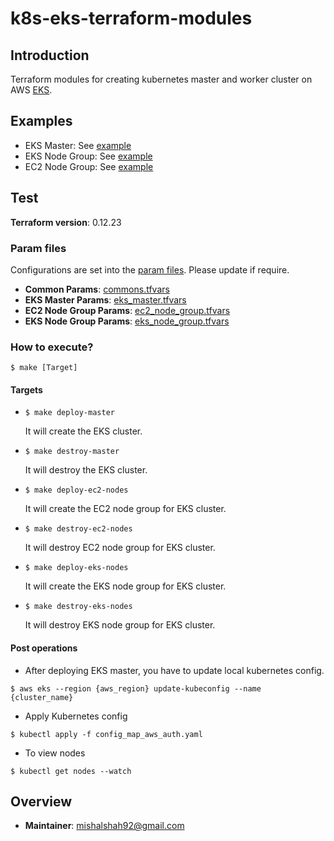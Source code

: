 # k8s-eks-terraform-modules

## Introduction

Terraform modules for creating kubernetes master and worker cluster on AWS [EKS](https://aws.amazon.com/eks/).

## Examples
- EKS Master: See [example](test/eks_master/main.tf)
- EKS Node Group: See [example](test/eks_node-group/main.tf)
- EC2 Node Group: See [example](test/ec2_node_groups/main.tf)

## Test

**Terraform version**: 0.12.23

### **Param files**

Configurations are set into the [param files](test). Please update if require.

- **Common Params**: [commons.tfvars](test/commons.tfvars)
- **EKS Master Params**: [eks_master.tfvars](test/eks_master.tfvars)
- **EC2 Node Group Params**: [ec2_node_group.tfvars](test/ec2_node_group.tfvars)
- **EKS Node Group Params**: [eks_node_group.tfvars](test/eks_node_group.tfvars)

### **How to execute?**

```shell script
$ make [Target]
```

#### **Targets**

- `$ make deploy-master`

    It will create the EKS cluster.
 
- `$ make destroy-master`

    It will destroy the EKS cluster.    

- `$ make deploy-ec2-nodes`

    It will create the EC2 node group for EKS cluster.
 
- `$ make destroy-ec2-nodes`

    It will destroy EC2 node group for EKS cluster.

- `$ make deploy-eks-nodes`

    It will create the EKS node group for EKS cluster.
 
- `$ make destroy-eks-nodes`

    It will destroy EKS node group for EKS cluster.


#### Post operations

- After deploying EKS master, you have to update local kubernetes config. 

```shell script
$ aws eks --region {aws_region} update-kubeconfig --name {cluster_name}
```

-  Apply Kubernetes config

```shell script
$ kubectl apply -f config_map_aws_auth.yaml
```

-  To view nodes

```shell script
$ kubectl get nodes --watch
```
    
## Overview

- **Maintainer**: mishalshah92@gmail.com